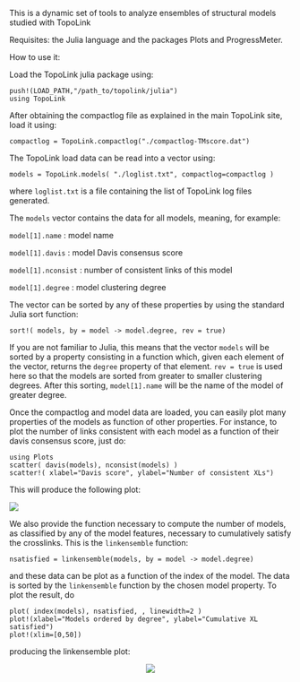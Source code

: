 

This is a dynamic set of tools to analyze ensembles of structural models studied with TopoLink

Requisites: the Julia language and the packages Plots and ProgressMeter.

How to use it:

Load the TopoLink julia package using:
```
push!(LOAD_PATH,"/path_to/topolink/julia")
using TopoLink
```

After obtaining the compactlog file as explained in the main TopoLink
site, load it using:

```
compactlog = TopoLink.compactlog("./compactlog-TMscore.dat")
```

The TopoLink load data can be read into a vector using: 

```
models = TopoLink.models( "./loglist.txt", compactlog=compactlog )
```

where `loglist.txt` is a file containing the list of TopoLink log files generated.

The `models` vector contains the data for all models, meaning, for example:

`model[1].name` : model name

`model[1].davis` : model Davis consensus score

`model[1].nconsist` : number of consistent links of this model

`model[1].degree` : model clustering degree

The vector can be sorted by any of these properties by using the standard Julia sort function:

`sort!( models, by = model -> model.degree, rev = true)`

If you are not familiar to Julia, this means that the vector `models`
will be sorted by a property consisting in a function which, given each
element of the vector, returns the `degree` property of that element.
`rev = true` is used here so that the models are sorted from greater to
smaller clustering degrees. After this sorting, `model[1].name` will be
the name of the model of greater degree.

Once the compactlog and model data are loaded, you can easily plot many
properties of the models as function of other properties. For instance,
to plot the number of links consistent with each model as a function of
their davis consensus score, just do:

```
using Plots
scatter( davis(models), nconsist(models) )
scatter!( xlabel="Davis score", ylabel="Number of consistent XLs")
```

This will produce the following plot:

![](https://github.com/mcubeg/topolink/blob/master/julia/examples/davis_nxl.png?raw=true)

We also provide the function necessary to compute the number of models,
as classified by any of the model features, necessary to cumulatively
satisfy the crosslinks. This is the `linkensemble` function:

```
nsatisfied = linkensemble(models, by = model -> model.degree)
```

and these data can be plot as a function of the index of the model. The
data is sorted by the `linkensemble` function by the chosen model
property. To plot the result, do  

```
plot( index(models), nsatisfied, , linewidth=2 ) 
plot!(xlabel="Models ordered by degree", ylabel="Cumulative XL satisfied")
plot!(xlim=[0,50])
```

producing the linkensemble plot:

<p align="center">
<img src="https://github.com/mcubeg/topolink/blob/master/julia/examples/ensemble.png?raw=true">
</p>




